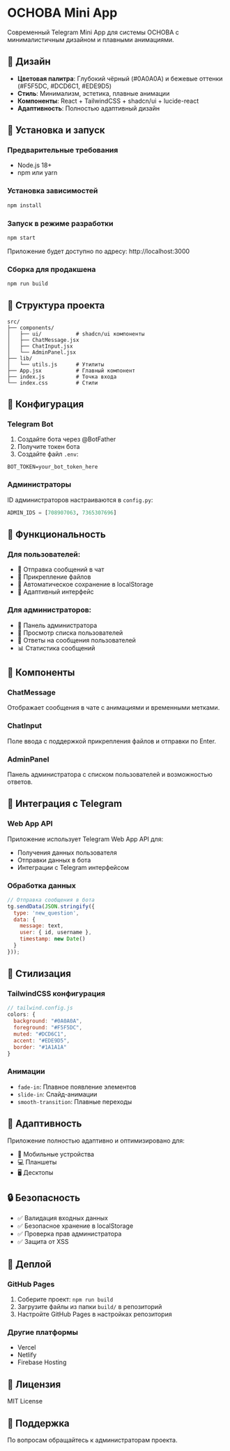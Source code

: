 # ОСНОВА Mini App

Современный Telegram Mini App для системы ОСНОВА с минималистичным дизайном и плавными анимациями.

## 🎨 Дизайн

- **Цветовая палитра**: Глубокий чёрный (#0A0A0A) и бежевые оттенки (#F5F5DC, #DCD6C1, #EDE9D5)
- **Стиль**: Минимализм, эстетика, плавные анимации
- **Компоненты**: React + TailwindCSS + shadcn/ui + lucide-react
- **Адаптивность**: Полностью адаптивный дизайн

## 🚀 Установка и запуск

### Предварительные требования

- Node.js 18+ 
- npm или yarn

### Установка зависимостей

```bash
npm install
```

### Запуск в режиме разработки

```bash
npm start
```

Приложение будет доступно по адресу: http://localhost:3000

### Сборка для продакшена

```bash
npm run build
```

## 📁 Структура проекта

```
src/
├── components/
│   ├── ui/           # shadcn/ui компоненты
│   ├── ChatMessage.jsx
│   ├── ChatInput.jsx
│   └── AdminPanel.jsx
├── lib/
│   └── utils.js      # Утилиты
├── App.jsx           # Главный компонент
├── index.js          # Точка входа
└── index.css         # Стили
```

## 🔧 Конфигурация

### Telegram Bot

1. Создайте бота через @BotFather
2. Получите токен бота
3. Создайте файл `.env`:

```env
BOT_TOKEN=your_bot_token_here
```

### Администраторы

ID администраторов настраиваются в `config.py`:

```python
ADMIN_IDS = [708907063, 7365307696]
```

## 🎯 Функциональность

### Для пользователей:
- 💬 Отправка сообщений в чат
- 📎 Прикрепление файлов
- 🔄 Автоматическое сохранение в localStorage
- 📱 Адаптивный интерфейс

### Для администраторов:
- 👑 Панель администратора
- 👥 Просмотр списка пользователей
- 💬 Ответы на сообщения пользователей
- 📊 Статистика сообщений

## 🎨 Компоненты

### ChatMessage
Отображает сообщения в чате с анимациями и временными метками.

### ChatInput
Поле ввода с поддержкой прикрепления файлов и отправки по Enter.

### AdminPanel
Панель администратора с списком пользователей и возможностью ответов.

## 🔄 Интеграция с Telegram

### Web App API
Приложение использует Telegram Web App API для:
- Получения данных пользователя
- Отправки данных в бота
- Интеграции с Telegram интерфейсом

### Обработка данных
```javascript
// Отправка сообщения в бота
tg.sendData(JSON.stringify({
  type: 'new_question',
  data: {
    message: text,
    user: { id, username },
    timestamp: new Date()
  }
}));
```

## 🎨 Стилизация

### TailwindCSS конфигурация
```javascript
// tailwind.config.js
colors: {
  background: "#0A0A0A",
  foreground: "#F5F5DC",
  muted: "#DCD6C1",
  accent: "#EDE9D5",
  border: "#1A1A1A"
}
```

### Анимации
- `fade-in`: Плавное появление элементов
- `slide-in`: Слайд-анимации
- `smooth-transition`: Плавные переходы

## 📱 Адаптивность

Приложение полностью адаптивно и оптимизировано для:
- 📱 Мобильные устройства
- 💻 Планшеты
- 🖥️ Десктопы

## 🔒 Безопасность

- ✅ Валидация входных данных
- ✅ Безопасное хранение в localStorage
- ✅ Проверка прав администратора
- ✅ Защита от XSS

## 🚀 Деплой

### GitHub Pages
1. Соберите проект: `npm run build`
2. Загрузите файлы из папки `build/` в репозиторий
3. Настройте GitHub Pages в настройках репозитория

### Другие платформы
- Vercel
- Netlify
- Firebase Hosting

## 📝 Лицензия

MIT License

## 🤝 Поддержка

По вопросам обращайтесь к администраторам проекта.
